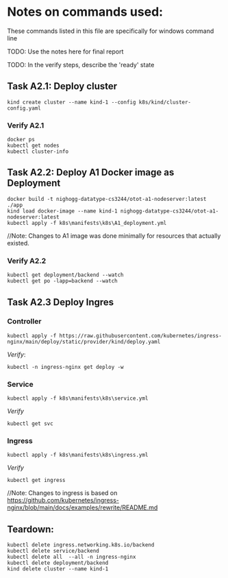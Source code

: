 # Notes on commands used:
These commands listed in this file are specifically for windows command line

TODO: Use the notes here for final report

TODO: In the verify steps, describe the 'ready' state

## Task A2.1: Deploy cluster
```
kind create cluster --name kind-1 --config k8s/kind/cluster-config.yaml
```
### Verify A2.1
```
docker ps
kubectl get nodes
kubectl cluster-info
```
## Task A2.2: Deploy A1 Docker image as Deployment
```
docker build -t nighogg-datatype-cs3244/otot-a1-nodeserver:latest ./app
kind load docker-image --name kind-1 nighogg-datatype-cs3244/otot-a1-nodeserver:latest
kubectl apply -f k8s\manifests\k8s\A1_deployment.yml
```

//Note: Changes to A1 image was done minimally for resources that actually existed.

### Verify A2.2
```
kubectl get deployment/backend --watch
kubectl get po -lapp=backend --watch
```

## Task A2.3 Deploy Ingres 
### Controller
```
kubectl apply -f https://raw.githubusercontent.com/kubernetes/ingress-nginx/main/deploy/static/provider/kind/deploy.yaml
```
*Verify*:
```
kubectl -n ingress-nginx get deploy -w
```

### Service

```
kubectl apply -f k8s\manifests\k8s\service.yml
```
*Verify*
```
kubectl get svc
```

### Ingress

```
kubectl apply -f k8s\manifests\k8s\ingress.yml
```
*Verify*
```
kubectl get ingress
```

//Note: Changes to ingress is based on https://github.com/kubernetes/ingress-nginx/blob/main/docs/examples/rewrite/README.md

## Teardown:
```
kubectl delete ingress.networking.k8s.io/backend
kubectl delete service/backend
kubectl delete all  --all -n ingress-nginx
kubectl delete deployment/backend
kind delete cluster --name kind-1
```